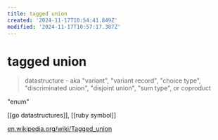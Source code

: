 ```yaml
---
title: tagged union
created: '2024-11-17T10:54:41.849Z'
modified: '2024-11-17T10:57:17.387Z'
---
```


# tagged union

> datastructure - aka "variant", "variant record", "choice type", "discriminated union", "disjoint union", "sum type", or coproduct

"enum"

[[go datastructures]], [[ruby symbol]]

[en.wikipedia.org/wiki/Tagged_union](https://en.wikipedia.org/wiki/Tagged_union)

